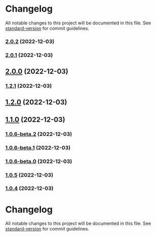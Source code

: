 # Changelog

All notable changes to this project will be documented in this file. See [standard-version](https://github.com/conventional-changelog/standard-version) for commit guidelines.

### [2.0.2](https://github.com/Siumauricio/rippleui/compare/v2.0.1...v2.0.2) (2022-12-03)

### [2.0.1](https://github.com/Siumauricio/rippleui/compare/v2.0.0...v2.0.1) (2022-12-03)

## [2.0.0](https://github.com/Siumauricio/rippleui/compare/v1.2.1...v2.0.0) (2022-12-03)

### [1.2.1](https://github.com/Siumauricio/rippleui/compare/v1.2.0...v1.2.1) (2022-12-03)

## [1.2.0](https://github.com/Siumauricio/rippleui/compare/v1.0.6-beta.2...v1.2.0) (2022-12-03)

## [1.1.0](https://github.com/Siumauricio/rippleui/compare/v1.0.6-beta.2...v1.1.0) (2022-12-03)

### [1.0.6-beta.2](https://github.com/Siumauricio/rippleui/compare/v1.0.6-beta.1...v1.0.6-beta.2) (2022-12-03)

### [1.0.6-beta.1](https://github.com/Siumauricio/rippleui/compare/v1.0.6-beta.0...v1.0.6-beta.1) (2022-12-03)

### [1.0.6-beta.0](https://github.com/Siumauricio/rippleui/compare/v1.0.5...v1.0.6-beta.0) (2022-12-03)

### [1.0.5](https://github.com/Siumauricio/rippleui/compare/v1.0.4...v1.0.5) (2022-12-03)

### [1.0.4](https://github.com/Siumauricio/rippleui/compare/v1.0.4-beta.0...v1.0.4) (2022-12-03)

# Changelog

All notable changes to this project will be documented in this file. See [standard-version](https://github.com/conventional-changelog/standard-version) for commit guidelines.
